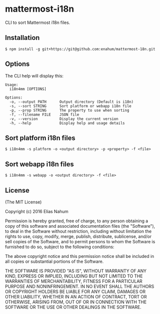 # mattermost-i18n

CLI to sort Mattermost i18n files.


## Installation

    $ npm install -g git+https://git@github.com:enahum/mattermost-18n.git

## Options
The CLI help will display this:

    Usage:
      i18n4mm [OPTIONS]
    
    Options: 
      -o, --output PATH      Output directory (Default is i18n)
      -s, --sort STRING      Sort platform or webapp i18n file
      -p, --prop STRING      The property to use when sorting
      -f, --filename FILE    JSON file
      -v, --version          Display the current version
      -h, --help             Display help and usage details


## Sort platform i18n files

    $ i18n4mm -s platform -o <output directory> -p <property> -f <file>

## Sort webapp i18n files

    $ i18n4mm -s webapp -o <output directory> -f <file>


## License

(The MIT License)

Copyright (c) 2016 Elias Nahum

Permission is hereby granted, free of charge, to any person obtaining a copy of
this software and associated documentation files (the "Software"), to deal in
the Software without restriction, including without limitation the rights to
use, copy, modify, merge, publish, distribute, sublicense, and/or sell copies of
the Software, and to permit persons to whom the Software is furnished to do so,
subject to the following conditions:

The above copyright notice and this permission notice shall be included in all
copies or substantial portions of the Software.

THE SOFTWARE IS PROVIDED "AS IS", WITHOUT WARRANTY OF ANY KIND, EXPRESS OR
IMPLIED, INCLUDING BUT NOT LIMITED TO THE WARRANTIES OF MERCHANTABILITY, FITNESS
FOR A PARTICULAR PURPOSE AND NONINFRINGEMENT. IN NO EVENT SHALL THE AUTHORS OR
COPYRIGHT HOLDERS BE LIABLE FOR ANY CLAIM, DAMAGES OR OTHER LIABILITY, WHETHER
IN AN ACTION OF CONTRACT, TORT OR OTHERWISE, ARISING FROM, OUT OF OR IN
CONNECTION WITH THE SOFTWARE OR THE USE OR OTHER DEALINGS IN THE SOFTWARE.